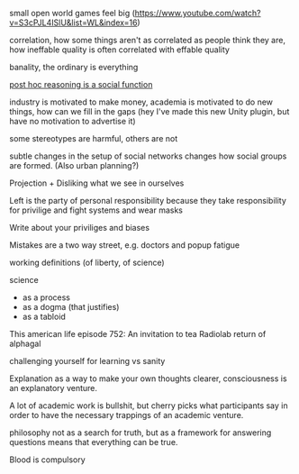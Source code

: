 small open world games feel big
(https://www.youtube.com/watch?v=S3cPJL4ISlU&list=WL&index=16)

correlation, how some things aren't as correlated as people think they are, how ineffable quality is often correlated with effable quality

banality, the ordinary is everything

[post hoc reasoning is a social function](https://www.youtube.com/watch?v=_ArVh3Cj9rw&list=PLM0XOPE-p91H0bY1nrHPiSILBMsCEJ6AL&index=10&t=180s)

industry is motivated to make money, academia is motivated to do new things, how can we fill in the gaps (hey I've made this new Unity plugin, but have no motivation to advertise it)

some stereotypes are harmful, others are not

subtle changes in the setup of social networks changes how social groups are formed. (Also urban planning?)

Projection + Disliking what we see in ourselves

Left is the party of personal responsibility because they take responsibility for privilige and fight systems and wear masks

Write about your priviliges and biases

Mistakes are a two way street, e.g. doctors and popup fatigue

working definitions (of liberty, of science)

science
 - as a process
 - as a dogma (that justifies)
 - as a tabloid

This american life episode 752: An invitation to tea
Radiolab return of alphagal

challenging yourself for learning vs sanity

Explanation as a way to make your own thoughts clearer, consciousness is an explanatory venture.

A lot of academic work is bullshit, but cherry picks what participants say in order to have the necessary trappings of an academic venture.

philosophy not as a search for truth, but as a framework for answering questions means that everything can be true.

Blood is compulsory
